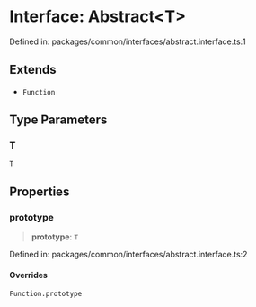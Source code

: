 # Interface: Abstract\<T\>

Defined in: packages/common/interfaces/abstract.interface.ts:1

## Extends

- `Function`

## Type Parameters

### T

`T`

## Properties

### prototype

> **prototype**: `T`

Defined in: packages/common/interfaces/abstract.interface.ts:2

#### Overrides

`Function.prototype`
